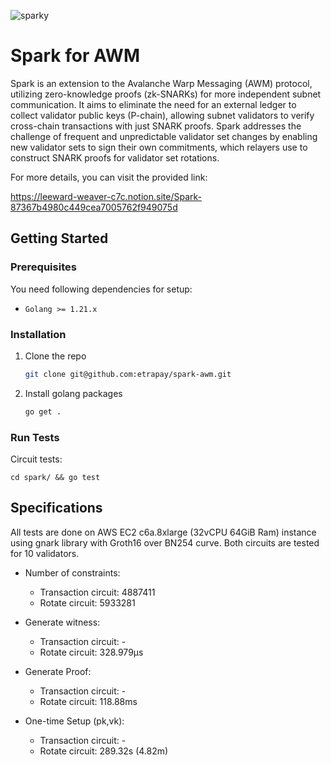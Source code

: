 ![sparky](https://github.com/etrapay/spark-awm/assets/69128891/dd8cb6e3-e9f2-41c6-b193-652c349cd4d0)
# Spark for AWM

Spark is an extension to the Avalanche Warp Messaging (AWM) protocol, utilizing zero-knowledge proofs (zk-SNARKs) for more independent subnet communication. It aims to eliminate the need for an external ledger to collect validator public keys (P-chain), allowing subnet validators to verify cross-chain transactions with just SNARK proofs. Spark addresses the challenge of frequent and unpredictable validator set changes by enabling new validator sets to sign their own commitments, which relayers use to construct SNARK proofs for validator set rotations. 

For more details, you can visit the provided link:

https://leeward-weaver-c7c.notion.site/Spark-87367b4980c449cea7005762f949075d

## Getting Started

### Prerequisites

You need following dependencies for setup:

- `Golang >= 1.21.x `

### Installation

1. Clone the repo
   ```sh
   git clone git@github.com:etrapay/spark-awm.git
   ```
2. Install golang packages

   ```sh
   go get .
   ```



### Run Tests

Circuit tests:

```
cd spark/ && go test
```

## Specifications

All tests are done on AWS EC2 c6a.8xlarge (32vCPU 64GiB Ram) instance using gnark library with Groth16 over BN254 curve.
Both circuits are tested for 10 validators.

- Number of constraints:

  -   Transaction circuit: 4887411
  -   Rotate circuit: 5933281
    
- Generate witness:

  -   Transaction circuit: -
  -   Rotate circuit: 328.979µs

- Generate Proof:

  -   Transaction circuit: -
  -   Rotate circuit: 118.88ms 


- One-time Setup (pk,vk):

  -   Transaction circuit: - 
  -   Rotate circuit: 289.32s (4.82m)
